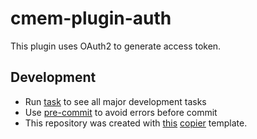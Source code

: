 # cmem-plugin-auth

This plugin uses OAuth2 to generate access token.

## Development

- Run [task](https://taskfile.dev/) to see all major development tasks
- Use [pre-commit](https://pre-commit.com/) to avoid errors before commit
- This repository was created with [this](https://github.com/eccenca/cmem-plugin-template) [copier](https://copier.readthedocs.io/) template.

